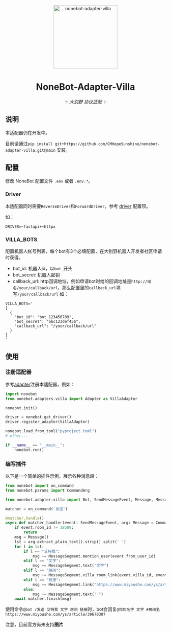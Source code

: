<p align="center">
  <a href="https://v2.nonebot.dev/"><img src="https://v2.nonebot.dev/logo.png" width="200" height="200" alt="nonebot-adapter-villa"></a>
</p>

<div align="center">

# NoneBot-Adapter-Villa

_✨ 大别野 协议适配 ✨_

</div>

## 说明

本适配器仍在开发中。

目前请通过`pip install git+https://github.com/CMHopeSunshine/nonebot-adapter-villa.git@main` 安装。

## 配置

修改 NoneBot 配置文件 `.env` 或者 `.env.*`。

### Driver

本适配器同时需要`ReverseDriver`和`ForwardDriver`，参考 [driver](https://v2.nonebot.dev/docs/next/advanced/driver#%E9%A9%B1%E5%8A%A8%E5%99%A8%E7%B1%BB%E5%9E%8B) 配置项。

如：

```dotenv
DRIVER=~fastapi+~httpx
```

### VILLA_BOTS

配置机器人帐号列表，每个bot有3个必填配置，在大别野机器人开发者社区申请时获得，

- bot_id: 机器人id，以`bot_`开头
- bot_secret: 机器人密钥
- callback_url: http回调地址，例如申请bot时给的回调地址是`http://域名/your/callback/url`，那么配置里的`callback_url`填写`/your/callback/url`
  如：

```dotenv
VILLA_BOTS='
[
  {
    "bot_id": "bot_123456789",
    "bot_secret": "abc123def456",
    "callback_url": "/your/callback/url"
  }
]
'
```

## 使用

### 注册适配器

参考[adapter](https://v2.nonebot.dev/docs/advanced/adapter)注册本适配器，例如：

```python
import nonebot
from nonebot.adapters.villa import Adapter as VillaAdapter

nonebot.init()

driver = nonebot.get_driver()
driver.register_adapter(VillaAdapter)

nonebot.load_from_toml("pyproject.toml")
# other...

if __name__ == "__main__":
    nonebot.run()
```

### 编写插件

以下是一个简单的插件示例，展示各种消息段：

```python
from nonebot import on_command
from nonebot.params import CommandArg

from nonebot.adapter.villa import Bot, SendMessageEvent, Message, MessageSegment

matcher = on_command('发送')

@matcher.handle()
async def matcher_handler(event: SendMessageEvent, arg: Message = CommandArg()):
    if event.room_id != 18509:
        return
    msg = Message()
    lst = arg.extract_plain_text().strip().split(' ')
    for l in lst:
        if l == "艾特我":
            msg += MessageSegment.mention_user(event.from_user_id)
        elif l == "文字":
            msg += MessageSegment.text("文字")
        elif l == "房间":
            msg += MessageSegment.villa_room_link(event.villa_id, event.room_id)
        elif l == "链接":
            msg += MessageSegment.link("https://www.miyoushe.com/ys/article/39670307")
        else:
            msg += MessageSegment.text(" ")
    await matcher.finish(msg)
```

使用命令`@bot /发送 艾特我 文字 房间 链接`时，bot会回复`@你的名字 文字 #房间名 https://www.miyoushe.com/ys/article/39670307`

注意，目前官方尚未支持**图片**
